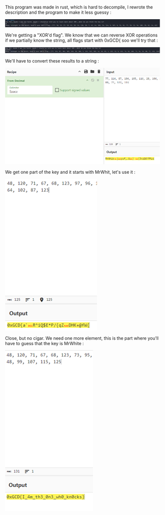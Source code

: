 This program was made in rust, which is hard to decompile, I rewrote the description and the program to make it less guessy : 

![alt text](../../Images/{D899CEEF-C611-4399-A415-BC57CC8F945C}.png)

We're getting a "XOR'd flag". We know that we can reverse XOR operations if we partially know the string, all flags start with 0xGCD{ soo we'll try that :

![alt text](../../Images/{0C997BBB-F19C-4B6B-B770-3882D5067FE7}.png)

We'll have to convert these results to a string : 

![alt text](../../Images/{2DA70C26-7865-458D-9ADD-BC97FCBE047A}.png)

We get one part of the key and it starts with MrWhit, let's use it : 

![alt text](../../Images/{C4DD97A9-3F9D-45FA-BF97-31DD73EDE0CE}.png)

Close, but no cigar. We need one more element, this is the part where you'll have to guess that the key is MrWhite : 

![alt text](../../Images/{C83916CA-2944-4D17-8BF4-BE94D96D2BF2}.png)

